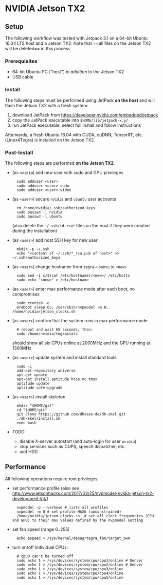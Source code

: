 # NVIDIA Jetson TX2 #


## Setup ##

The following workflow was tested with Jetpack 3.1 on a 64-bit Ubuntu 16.04 LTS host and a Jetson TX2. Note that ==all files on the Jetson TX2 will be deleted== in this process.


### Prerequisites ###

* 64-bit Ubuntu PC ("host") *in addition* to the Jetson TX2
* USB cable


### Install ###

The following steps must be performed using JetPack **on the host** and will flash the Jetson TX2 with a fresh system:

1. download JetPack from https://developer.nvidia.com/embedded/jetpack
2. copy the JetPack executable into `$HOME/lib/jetpack-x.y/`
3. run JetPack executable, select full install and follow instructions

Afterwards, a fresh Ubuntu 16.04 with CUDA, cuDNN, TensorRT, etc. (Linux4Tegra) is installed on the Jetson TX2.


### Post-Install ###

The following steps are performed **on the Jetson TX2**.

* (as `nvidia`) add new user with sudo and GPU privileges

        sudo adduser <user>
        sudo adduser <user> sudo
        sudo adduser <user> video

* (as `<user>`) secure `nvidia` and `ubuntu` user accounts

        rm /home/nvidia/.ssh/authorized_keys
        sudo passwd -l nvidia
        sudo passwd -l ubuntu       
  (also delete the `~/.ssh/id_rsa*` files on the host if they were created during the installation)

* (as `<user>`) add host SSH key for new user
        
        mkdir -p ~/.ssh
        echo "<content of ~/.ssh/*_rsa.pub of host>" >> ~/.ssh/authorized_keys

* (as `<user>`) change hostname from `tegra-ubuntu` to `<new>`

        sudo sed -i s/$(cat /etc/hostname)/<new>/ /etc/hosts
        sudo echo "<new>" > /etc/hostname

* (as `<user>`) enter max performance mode after each boot, no compromises

        sudo crontab -e
        @reboot sleep 65; /usr/sbin/nvpmodel -m 0; /home/nvidia/jetson_clocks.sh

* (as `<user>`) confirm that the system runs in max performance mode

        # reboot and wait 65 seconds, then:
        sudo /home/nvidia/tegrastats
        
  should show all six CPUs online at 2000MHz and the GPU running at 1300MHz

* (as `<user>`) update system and install standard tools

        sudo -i
        add-apt-repository universe
        apt-get update
        apt-get install aptitude htop mc tmux
        aptitude update
        aptitude safe-upgrade

* (as `<user>`) install skeleton

        mkdir "$HOME/git"
        cd "$HOME/git"
        git clone https://github.com/dhaase-de/dh-skel.git
        ./dh-skel/install.sh
        exec bash
        
* TODO
    * disable X-server autostart (and auto-login for user `nvidia`)
    * stop services such as CUPS, speech dispatcher, etc.
    * add HDD


## Performance ##

All following operations require root privileges.

* set performance profile (also see http://www.jetsonhacks.com/2017/03/25/nvpmodel-nvidia-jetson-tx2-development-kit/)

        nvpmodel -p --verbose # lists all profiles
        nvpmodel -m 0 # set profile MAXN (unconstrained)
        /home/nvidia/jetson_clocks.sh  # set all clock frequencies (CPU and GPU) to their max values defined by the nvpmodel setting

* set fan speed (range 0..255)

        echo $speed > /sys/kernel/debug/tegra_fan/target_pwm

* turn on/off individual CPUs:

        # cpu0 can't be turned off
        sudo echo 1 > /sys/devices/system/cpu/cpu1/online # Denver
        sudo echo 1 > /sys/devices/system/cpu/cpu2/online # Denver
        sudo echo 1 > /sys/devices/system/cpu/cpu3/online
        sudo echo 1 > /sys/devices/system/cpu/cpu4/online
        sudo echo 1 > /sys/devices/system/cpu/cpu5/online
